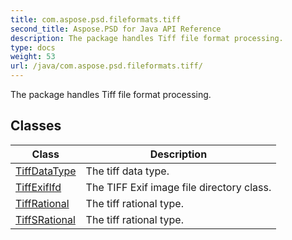 ```yaml
---
title: com.aspose.psd.fileformats.tiff
second_title: Aspose.PSD for Java API Reference
description: The package handles Tiff file format processing.
type: docs
weight: 53
url: /java/com.aspose.psd.fileformats.tiff/
---
```



The package handles Tiff file format processing.


## Classes

| Class | Description |
| --- | --- |
| [TiffDataType](../com.aspose.psd.fileformats.tiff/tiffdatatype) | The tiff data type. |
| [TiffExifIfd](../com.aspose.psd.fileformats.tiff/tiffexififd) | The TIFF Exif image file directory class. |
| [TiffRational](../com.aspose.psd.fileformats.tiff/tiffrational) | The tiff rational type. |
| [TiffSRational](../com.aspose.psd.fileformats.tiff/tiffsrational) | The tiff rational type. |
